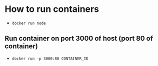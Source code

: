 # How to run containers

- `docker run node`

## Run container on port 3000 of host (port 80 of container)

- `docker run -p 3000:80 CONTAINER_ID`

